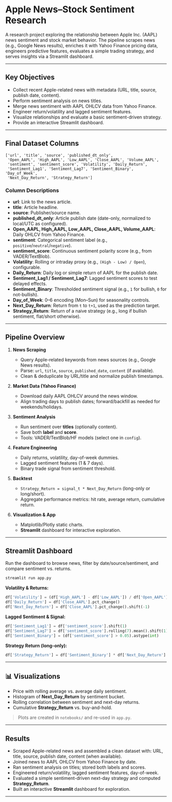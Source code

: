 # Apple News–Stock Sentiment Research

A research project exploring the relationship between Apple Inc. (AAPL) news sentiment and stock market behavior. The pipeline scrapes news (e.g., Google News results), enriches it with Yahoo Finance pricing data, engineers predictive features, evaluates a simple trading strategy, and serves insights via a Streamlit dashboard.

---

## Key Objectives

* Collect recent Apple-related news with metadata (URL, title, source, publish date, content).
* Perform sentiment analysis on news titles.
* Merge news sentiment with AAPL OHLCV data from Yahoo Finance.
* Engineer return/volatility and lagged sentiment features.
* Visualize relationships and evaluate a basic sentiment-driven strategy.
* Provide an interactive Streamlit dashboard.

---

##  Final Dataset Columns

```
['url', 'title', 'source', 'published_dt_only',
 'Open_AAPL', 'High_AAPL', 'Low_AAPL', 'Close_AAPL', 'Volume_AAPL',
 'sentiment', 'sentiment_score', 'Volatility', 'Daily_Return',
 'Sentiment_Lag1', 'Sentiment_Lag7', 'Sentiment_Binary', 'Day_of_Week',
 'Next_Day_Return', 'Strategy_Return']
```

### Column Descriptions

* **url**: Link to the news article.
* **title**: Article headline.
* **source**: Publisher/source name.
* **published\_dt\_only**: Article publish date (date-only, normalized to local/UTC as configured).
* **Open\_AAPL, High\_AAPL, Low\_AAPL, Close\_AAPL, Volume\_AAPL**: Daily OHLCV from Yahoo Finance.
* **sentiment**: Categorical sentiment label (e.g., `positive`/`neutral`/`negative`).
* **sentiment\_score**: Continuous sentiment polarity score (e.g., from VADER/TextBlob).
* **Volatility**: Rolling or intraday proxy (e.g., `(High - Low) / Open`), configurable.
* **Daily\_Return**: Daily log or simple return of AAPL for the publish date.
* **Sentiment\_Lag1 / Sentiment\_Lag7**: Lagged sentiment scores to test delayed effects.
* **Sentiment\_Binary**: Thresholded sentiment signal (e.g., `1` for bullish, `0` for not-bullish).
* **Day\_of\_Week**: 0–6 encoding (Mon–Sun) for seasonality controls.
* **Next\_Day\_Return**: Return from `t` to `t+1`, used as the prediction target.
* **Strategy\_Return**: Return of a naive strategy (e.g., long if bullish sentiment, flat/short otherwise).


---

## Pipeline Overview

1. **News Scraping**

   * Query Apple-related keywords from news sources (e.g., Google News results).
   * Parse: `url`, `title`, `source`, `published_date`, `content` (if available).
   * Clean & deduplicate by URL/title and normalize publish timestamps.

2. **Market Data (Yahoo Finance)**

   * Download daily AAPL OHLCV around the news window.
   * Align trading days to publish dates; forward/backfill as needed for weekends/holidays.

3. **Sentiment Analysis**

   * Run sentiment over **titles** (optionally content).
   * Save both **label** and **score**.
   * Tools: VADER/TextBlob/HF models (select one in `config`).

4. **Feature Engineering**

   * Daily returns, volatility, day-of-week dummies.
   * Lagged sentiment features (1 & 7 days).
   * Binary trade signal from sentiment threshold.

5. **Backtest**

   * `Strategy_Return = signal_t * Next_Day_Return` (long-only or long/short).
   * Aggregate performance metrics: hit rate, average return, cumulative return.

6. **Visualization & App**

   * Matplotlib/Plotly static charts.
   * **Streamlit** dashboard for interactive exploration.

---

## Streamlit Dashboard

Run the dashboard to browse news, filter by date/source/sentiment, and compare sentiment vs. returns.

```bash
streamlit run app.py
```



**Volatility & Returns:**

```python
df['Volatility'] = (df['High_AAPL'] - df['Low_AAPL']) / df['Open_AAPL']
df['Daily_Return'] = df['Close_AAPL'].pct_change()
df['Next_Day_Return'] = df['Close_AAPL'].pct_change().shift(-1)
```

**Lagged Sentiment & Signal:**

```python
df['Sentiment_Lag1'] = df['sentiment_score'].shift(1)
df['Sentiment_Lag7'] = df['sentiment_score'].rolling(7).mean().shift(1)
df['Sentiment_Binary'] = (df['sentiment_score'] > 0.05).astype(int)
```

**Strategy Return (long-only):**

```python
df['Strategy_Return'] = df['Sentiment_Binary'] * df['Next_Day_Return']
```

---

## 📊 Visualizations

* Price with rolling average vs. average daily sentiment.
* Histogram of **Next\_Day\_Return** by sentiment bucket.
* Rolling correlation between sentiment and next-day returns.
* Cumulative **Strategy\_Return** vs. buy-and-hold.

> Plots are created in `notebooks/` and re-used in `app.py`.

---

## Results

* Scraped Apple-related news and assembled a clean dataset with: URL, title, source, publish date, content (when available).
* Joined news to AAPL OHLCV from Yahoo Finance by date.
* Ran sentiment analysis on titles; stored both labels and scores.
* Engineered return/volatility, lagged sentiment features, day-of-week.
* Evaluated a simple sentiment-driven next-day strategy and computed **Strategy\_Return**.
* Built an interactive **Streamlit** dashboard for exploration.

---



